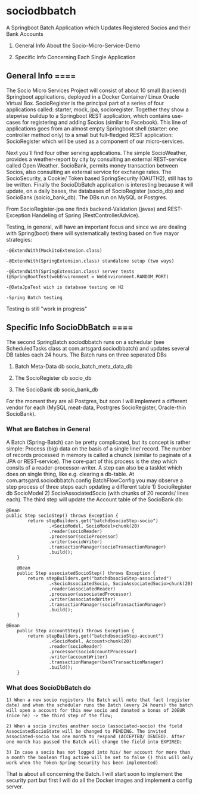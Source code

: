 # sociodbbatch
A Springboot Batch Application which Updates Registered Socios and their Bank Accounts

1) General Info About the Socio-Micro-Service-Demo

2) Specific Info Concerning Each Single Application


## General Info ====

The Socio Micro Services Project will consist of about 10 small (backend) Springboot applications, deployed in a Docker Container/ Linux Oracle Virtual Box. SocioRegister is the principal part of a series of four applications called: starter, mock, jpa, socioregister. Together they show a stepwise buildup to a Springboot REST application, which contains use-cases for registering and adding Socios (similar to Facebook). This line of applications goes from an almost empty Springboot shell (starter: one controller method only) to a small but full-fledged REST application: SocioRegister which will be used as a component of our micro-services.

Next you`ll find four other serving applications. The simple SocioWeather, provides a weather-report by city by consulting an external REST-service called Open Weather. SocioBank, permits money transaction between Socios, also consulting an external service for exchange rates. The SocioSecurity, a Cookie/ Token based SpringSecurity (OAUTH2), still has to be written. Finally the SocioDbBatch application is interesting because it will update, on a daily bases, the databases of SocioRegister (socio_db) and SocioBank (soicio_bank_db). The DBs run on MySQL or Postgres.

From SocioRegister-jpa one finds backend-Validation (javax) and REST-Exception Handeling of Spring (RestControllerAdvice).

Testing, in general, will have an important focus and since we are dealing with Spring(boot) there will systematically testing based on five mayor strategies:

	-@ExtendWith(MockitoExtension.class)

	-@ExtendWith(SpringExtension.class) standalone setup (two ways)

	-@ExtendWith(SpringExtension.class) server tests (@SpringBootTest(webEnvironment = WebEnvironment.RANDOM_PORT)

	-@DataJpaTest wich is database testing on H2

	-Spring Batch testing

Testing is still "work in progress"



## Specific Info SocioDbBatch ====

The second SpringBatch sociodbbatch runs on a schedular (see ScheduledTasks class at com.artsgard.sociodbbatch) and updates several DB tables each 24 hours. The Batch runs on three seperated DBs 

  1) Batch Meta-Data db socio_batch_meta_data_db
  
  2) The SocioRegister db socio_db
  
  3) The SocioBank db socio_bank_db

For the moment they are all Postgres, but soon I will implement a different vendor for each (MySQL meat-data, Postrgres SocioRegister, Oracle-thin SocioBank).

### What are Batches in General

A Batch (Spring-Batch) can be pretty complicated, but its concept is rather simple: Process (big) data on the basis of a single line/ record. The number of records processed in memory is called a chunck (similar to paginate of a JPA or REST-service). The core-part of this process is the step which consits of a reader-processor-writer. A step can also be a tasklet which does on single thing, like e.g. clearing a db-table. At com.artsgard.sociodbbatch.config BatchFlowConfig you may observe a step process of three steps each opdating a different table 1) SocioRegister db SocioModel 2) SocioAssociatedSocio (with chunks of 20 records/ lines each). The third step will update the Account table of the SocioBank db:

	@Bean
	public Step socioStep() throws Exception {
    		return stepBuilders.get("batchdbsocioStep-socio")
                	.<SocioModel, SocioModel>chunk(20)
                	.reader(socioReader)
                	.processor(socioProcessor)
                	.writer(socioWriter)
                	.transactionManager(socioTransactionManager)
                	.build();
    	}
    
    	@Bean
    	public Step associatedSocioStep() throws Exception {
        	return stepBuilders.get("batchdbsocioStep-associated")
                	.<SocioAssociatedSocio, SocioAssociatedSocio>chunk(20)
                	.reader(associatedReader)
                	.processor(associatedProcessor)
                	.writer(associatedWriter)
                	.transactionManager(socioTransactionManager)
                	.build();
    	}
	
	@Bean
    	public Step accountStep() throws Exception {
        	return stepBuilders.get("batchdbsocioStep-account")
                	.<SocioModel, Account>chunk(20)
                	.reader(socioReader)
                	.processor(socioAccountProcessor)
                	.writer(accountWriter)
                	.transactionManager(bankTransactionManager)
                	.build();
    	}

### What does SocioDbBatch do

	1) When a new socio registers the Batch will note that fact (register date) and when the schedular runs the Batch (every 24 hours) the batch will open a account for this new socio and donated a bonus of 20EUR (nice hè) -> the third step of the flow;
	
	2) When a socio invites another socio (associated-socio) the field AssociatedSocioState will be changed to PENDING. The invited associated-socio has one month to respond (ACCEPTED/ DENIED). After one month has passed the Batch will change the field into EXPIRED;
	
	3) In case a socio has not logged into his/ her account for more than a month the boolean flag active will be set to false () this will only work when the Token-Spring-Security has been implemented)

That is about all concerning the Batch. I will start soon to implement the security part but first I will do all the Docker images and implement a config server.
